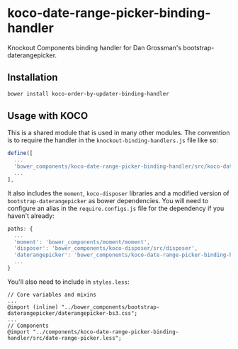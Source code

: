# koco-date-range-picker-binding-handler

Knockout Components binding handler for Dan Grossman's bootstrap-daterangepicker.

## Installation

```bash
bower install koco-order-by-updater-binding-handler
```

## Usage with KOCO

This is a shared module that is used in many other modules. The convention is to require the handler in the `knockout-binding-handlers.js` file like so:

```javascript
define([
  ...
  'bower_components/koco-date-range-picker-binding-handler/src/koco-date-range-picker-binding-handler'
  ...
],
```

It also includes the `moment`, `koco-disposer` libraries and a modified version of `bootstrap-daterangepicker` as bower dependencies. You will need to configure an alias in the `require.configs.js` file for the dependency if you haven't already:

```javascript
paths: {
  ...
  'moment': 'bower_components/moment/moment',  
  'disposer': 'bower_components/koco-disposer/src/disposer',
  'daterangepicker': 'bower_components/koco-date-range-picker-binding-handler/modified_bower_components/bootstrap-daterangepicker/daterangepicker'
  ...
}
```

You'll also need to include in `styles.less`:

```
// Core variables and mixins
...
@import (inline) "../bower_components/bootstrap-daterangepicker/daterangepicker-bs3.css";
...
// Components
@import "../components/koco-date-range-picker-binding-handler/src/date-range-picker.less";
```
